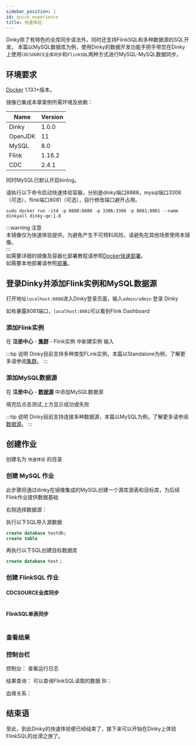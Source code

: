 ```yaml
---
sidebar_position: 1
id: quick_experience
title: 快速体验
---
```

Dinky除了有特色的全库同步语法外，同时还支持FlinkSQL和多种数据源的SQL开发。
本篇以MySQL数据库为例，使用Dinky的数据开发功能手把手带您在Dinky上使用`CDCSOURCE全库同步`和`FlinkSQL`两种方式进行MySQL-MySQL数据同步。  

## 环境要求
[Docker](https://docs.docker.com/engine/install/) 1.13.1+版本。  


镜像已集成本章案例所需环境及依赖：   

| Name    | Version |
|---------|---------|  
| Dinky   | 1.0.0   |
| OpenJDK | 11      |
| MySQL   | 8.0     |   
| Flink   | 1.16.2  |   
| CDC     | 2.4.1   |

同时MySQL已默认开启binlog。

请执行以下命令启动快速体验容器，分别是dinky端口8888，mysql端口3306（可选），flink端口8081（可选），自行修改端口避开占用。
```shell
sudo docker run -itd -p 8888:8888 -p 3306:3306 -p 8081:8081 --name dinkyall dinky-qe:1.0
```
  


:::warning 注意  
本镜像仅为快速体验提供，为避免产生不可预料风险，请避免在其他场景使用本镜像。  
:::  
如需要详细的镜像及容器化部署教程请参照[Docker快速部署](../deploy_guide/docker_deploy.md "Docker部署")。   
如需要本地部署请参照[部署](../deploy_guide/deploy.mdx "部署")。

## 登录Dinky并添加Flink实例和MySQL数据源
打开地址`localhost:8888`进入Dinky登录页面，输入`admin/admin` 登录 Dinky 


如有暴露8081端口，`localhost:8081`可以看到Flink Dashboard


### 添加Flink实例

在 **注册中心** - **[集群](../administrator_guide/register_center/cluster_manage.md "集群管理")** - Flink实例 中新建实例
输入



:::tip 说明
Dinky目前支持多种类型FLink实例，本篇以Standalone为例，了解更多请参阅[集群](../administrator_guide/register_center/cluster_manage.md "集群管理")。
:::
### 添加MySQL数据源

在 **注册中心** - **[数据源](../administrator_guide/register_center/datasource_manage.md "数据源")** 中添加MySQL数据源

填完后点击测试,上方显示成功或失败

:::tip 说明
Dinky目前支持连接多种数据源，本篇以MySQL为例，了解更多请参阅[数据源](../administrator_guide/register_center/datasource_manage.md "数据源")。
:::


## 创建作业

创建名为 `快速体验` 的目录

### 创建 MySQL 作业
此步骤将通过dinky在镜像集成的MySQL创建一个源库源表和目标库，为后续Flink作业提供数据基础

右侧选择数据源：

执行以下SQL导入源数据
```sql
create database testdb;
create table
```
再执行以下SQL创建目标数据库
```sql
create database test；
```


### 创建 FlinkSQL 作业

#### CDCSOURCE全库同步
```sql

```

#### FlinkSQL单表同步
```sql

```
### 查看结果



### 控制台栏
控制台：
查看运行日志

结果查询：
可以查询FlinkSQL读取的数据
BI：

血缘关系：




## 结束语
至此，到此Dinky的快速体验便已经结束了，接下来可以开始在Dinky上体验FlinkSQL的丝滑之旅了。


